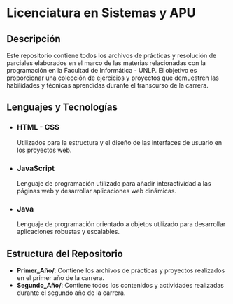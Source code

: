 # Licenciatura en Sistemas y APU

## Descripción

Este repositorio contiene todos los archivos de prácticas y resolución de parciales elaborados en el marco de las materias relacionadas con la programación en la Facultad de Informática - UNLP. El objetivo es proporcionar una colección de ejercicios y proyectos que demuestren las habilidades y técnicas aprendidas durante el transcurso de la carrera.

## Lenguajes y Tecnologías

- ### HTML - CSS

  Utilizados para la estructura y el diseño de las interfaces de usuario en los proyectos web.

- ### JavaScript

  Lenguaje de programación utilizado para añadir interactividad a las páginas web y desarrollar aplicaciones web dinámicas.

- ### Java
  Lenguaje de programación orientado a objetos utilizado para desarrollar aplicaciones robustas y escalables.

## Estructura del Repositorio

- **Primer_Año/**: Contiene los archivos de prácticas y proyectos realizados en el primer año de la carrera.
- **Segundo_Año/**: Contiene todos los contenidos y actividades realizadas durante el segundo año de la carrera.
